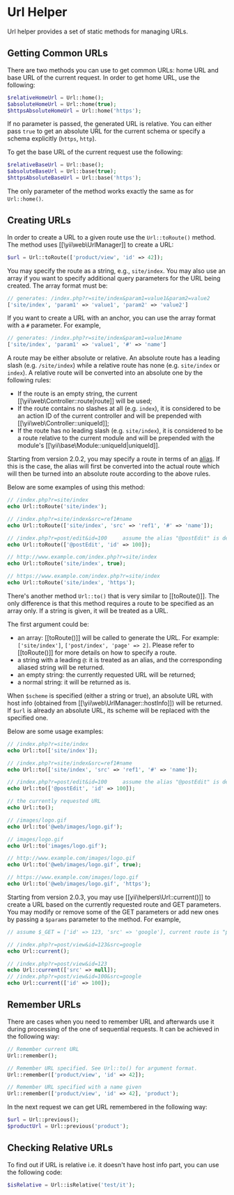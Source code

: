 Url Helper
==========

Url helper provides a set of static methods for managing URLs.


## Getting Common URLs <span id="getting-common-urls"></span>

There are two methods you can use to get common URLs: home URL and base URL of the current request. In order to get
home URL, use the following:

```php
$relativeHomeUrl = Url::home();
$absoluteHomeUrl = Url::home(true);
$httpsAbsoluteHomeUrl = Url::home('https');
```

If no parameter is passed, the generated URL is relative. You can either pass `true` to get an absolute URL for the current
schema or specify a schema explicitly (`https`, `http`).

To get the base URL of the current request use the following:
 
```php
$relativeBaseUrl = Url::base();
$absoluteBaseUrl = Url::base(true);
$httpsAbsoluteBaseUrl = Url::base('https');
```

The only parameter of the method works exactly the same as for `Url::home()`.


## Creating URLs <span id="creating-urls"></span>

In order to create a URL to a given route use the `Url::toRoute()` method. The method uses [[\yii\web\UrlManager]] to create
a URL:

```php
$url = Url::toRoute(['product/view', 'id' => 42]);
```
 
You may specify the route as a string, e.g., `site/index`. You may also use an array if you want to specify additional
query parameters for the URL being created. The array format must be:

```php
// generates: /index.php?r=site/index&param1=value1&param2=value2
['site/index', 'param1' => 'value1', 'param2' => 'value2']
```

If you want to create a URL with an anchor, you can use the array format with a `#` parameter. For example,

```php
// generates: /index.php?r=site/index&param1=value1#name
['site/index', 'param1' => 'value1', '#' => 'name']
```

A route may be either absolute or relative. An absolute route has a leading slash (e.g. `/site/index`) while a relative
route has none (e.g. `site/index` or `index`). A relative route will be converted into an absolute one by the following rules:

- If the route is an empty string, the current [[\yii\web\Controller::route|route]] will be used;
- If the route contains no slashes at all (e.g. `index`), it is considered to be an action ID of the current controller
  and will be prepended with [[\yii\web\Controller::uniqueId]];
- If the route has no leading slash (e.g. `site/index`), it is considered to be a route relative to the current module
  and will be prepended with the module's [[\yii\base\Module::uniqueId|uniqueId]].
  
Starting from version 2.0.2, you may specify a route in terms of an [alias](concept-aliases.md). If this is the case,
the alias will first be converted into the actual route which will then be turned into an absolute route according
to the above rules.

Below are some examples of using this method:

```php
// /index.php?r=site/index
echo Url::toRoute('site/index');

// /index.php?r=site/index&src=ref1#name
echo Url::toRoute(['site/index', 'src' => 'ref1', '#' => 'name']);

// /index.php?r=post/edit&id=100     assume the alias "@postEdit" is defined as "post/edit"
echo Url::toRoute(['@postEdit', 'id' => 100]);

// http://www.example.com/index.php?r=site/index
echo Url::toRoute('site/index', true);

// https://www.example.com/index.php?r=site/index
echo Url::toRoute('site/index', 'https');
```

There's another method `Url::to()` that is very similar to [[toRoute()]]. The only difference is that this method
requires a route to be specified as an array only. If a string is given, it will be treated as a URL.

The first argument could be:
         
- an array: [[toRoute()]] will be called to generate the URL. For example:
  `['site/index']`, `['post/index', 'page' => 2]`. Please refer to [[toRoute()]] for more details
  on how to specify a route.
- a string with a leading `@`: it is treated as an alias, and the corresponding aliased string
  will be returned.
- an empty string: the currently requested URL will be returned;
- a normal string: it will be returned as is.

When `$scheme` is specified (either a string or true), an absolute URL with host info (obtained from
[[\yii\web\UrlManager::hostInfo]]) will be returned. If `$url` is already an absolute URL, its scheme
will be replaced with the specified one.

Below are some usage examples:

```php
// /index.php?r=site/index
echo Url::to(['site/index']);

// /index.php?r=site/index&src=ref1#name
echo Url::to(['site/index', 'src' => 'ref1', '#' => 'name']);

// /index.php?r=post/edit&id=100     assume the alias "@postEdit" is defined as "post/edit"
echo Url::to(['@postEdit', 'id' => 100]);

// the currently requested URL
echo Url::to();

// /images/logo.gif
echo Url::to('@web/images/logo.gif');

// images/logo.gif
echo Url::to('images/logo.gif');

// http://www.example.com/images/logo.gif
echo Url::to('@web/images/logo.gif', true);

// https://www.example.com/images/logo.gif
echo Url::to('@web/images/logo.gif', 'https');
```

Starting from version 2.0.3, you may use [[yii\helpers\Url::current()]] to create a URL based on the currently
requested route and GET parameters. You may modify or remove some of the GET parameters or add new ones by
passing a `$params` parameter to the method. For example,

```php
// assume $_GET = ['id' => 123, 'src' => 'google'], current route is "post/view"

// /index.php?r=post/view&id=123&src=google
echo Url::current();

// /index.php?r=post/view&id=123
echo Url::current(['src' => null]);
// /index.php?r=post/view&id=100&src=google
echo Url::current(['id' => 100]);
```


## Remember URLs <span id="remember-urls"></span>

There are cases when you need to remember URL and afterwards use it during processing of the one of sequential requests.
It can be achieved in the following way:
 
```php
// Remember current URL 
Url::remember();

// Remember URL specified. See Url::to() for argument format.
Url::remember(['product/view', 'id' => 42]);

// Remember URL specified with a name given
Url::remember(['product/view', 'id' => 42], 'product');
```

In the next request we can get URL remembered in the following way:

```php
$url = Url::previous();
$productUrl = Url::previous('product');
```
                        
## Checking Relative URLs <span id="checking-relative-urls"></span>

To find out if URL is relative i.e. it doesn't have host info part, you can use the following code:
                             
```php
$isRelative = Url::isRelative('test/it');
```
